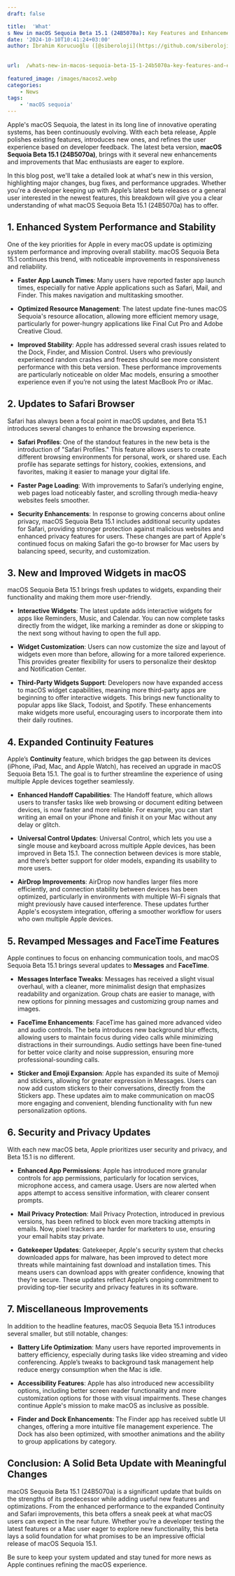 ```yaml
---
draft: false

title:  'What'
s New in macOS Sequoia Beta 15.1 (24B5070a): Key Features and Enhancements'
date: '2024-10-10T10:41:24+03:00'
author: İbrahim Korucuoğlu ([@siberoloji](https://github.com/siberoloji))
 
 
url:  /whats-new-in-macos-sequoia-beta-15-1-24b5070a-key-features-and-enhancements/
 
featured_image: /images/macos2.webp
categories:
    - News
tags:
    - 'macOS sequoia'
---
```

Apple's macOS Sequoia, the latest in its long line of innovative operating systems, has been continuously evolving. With each beta release, Apple polishes existing features, introduces new ones, and refines the user experience based on developer feedback. The latest beta version, **macOS Sequoia Beta 15.1 (24B5070a)**, brings with it several new enhancements and improvements that Mac enthusiasts are eager to explore.

In this blog post, we'll take a detailed look at what's new in this version, highlighting major changes, bug fixes, and performance upgrades. Whether you're a developer keeping up with Apple’s latest beta releases or a general user interested in the newest features, this breakdown will give you a clear understanding of what macOS Sequoia Beta 15.1 (24B5070a) has to offer.

## 1. Enhanced System Performance and Stability

One of the key priorities for Apple in every macOS update is optimizing system performance and improving overall stability. macOS Sequoia Beta 15.1 continues this trend, with noticeable improvements in responsiveness and reliability.
* **Faster App Launch Times**: Many users have reported faster app launch times, especially for native Apple applications such as Safari, Mail, and Finder. This makes navigation and multitasking smoother.

* **Optimized Resource Management**: The latest update fine-tunes macOS Sequoia's resource allocation, allowing more efficient memory usage, particularly for power-hungry applications like Final Cut Pro and Adobe Creative Cloud.

* **Improved Stability**: Apple has addressed several crash issues related to the Dock, Finder, and Mission Control. Users who previously experienced random crashes and freezes should see more consistent performance with this beta version.
These performance improvements are particularly noticeable on older Mac models, ensuring a smoother experience even if you’re not using the latest MacBook Pro or iMac.

## 2. Updates to Safari Browser

Safari has always been a focal point in macOS updates, and Beta 15.1 introduces several changes to enhance the browsing experience.
* **Safari Profiles**: One of the standout features in the new beta is the introduction of "Safari Profiles." This feature allows users to create different browsing environments for personal, work, or shared use. Each profile has separate settings for history, cookies, extensions, and favorites, making it easier to manage your digital life.

* **Faster Page Loading**: With improvements to Safari’s underlying engine, web pages load noticeably faster, and scrolling through media-heavy websites feels smoother.

* **Security Enhancements**: In response to growing concerns about online privacy, macOS Sequoia Beta 15.1 includes additional security updates for Safari, providing stronger protection against malicious websites and enhanced privacy features for users.
These changes are part of Apple's continued focus on making Safari the go-to browser for Mac users by balancing speed, security, and customization.

## 3. New and Improved Widgets in macOS

macOS Sequoia Beta 15.1 brings fresh updates to widgets, expanding their functionality and making them more user-friendly.
* **Interactive Widgets**: The latest update adds interactive widgets for apps like Reminders, Music, and Calendar. You can now complete tasks directly from the widget, like marking a reminder as done or skipping to the next song without having to open the full app.

* **Widget Customization**: Users can now customize the size and layout of widgets even more than before, allowing for a more tailored experience. This provides greater flexibility for users to personalize their desktop and Notification Center.

* **Third-Party Widgets Support**: Developers now have expanded access to macOS widget capabilities, meaning more third-party apps are beginning to offer interactive widgets. This brings new functionality to popular apps like Slack, Todoist, and Spotify.
These enhancements make widgets more useful, encouraging users to incorporate them into their daily routines.

## 4. Expanded Continuity Features

Apple’s **Continuity** feature, which bridges the gap between its devices (iPhone, iPad, Mac, and Apple Watch), has received an upgrade in macOS Sequoia Beta 15.1. The goal is to further streamline the experience of using multiple Apple devices together seamlessly.
* **Enhanced Handoff Capabilities**: The Handoff feature, which allows users to transfer tasks like web browsing or document editing between devices, is now faster and more reliable. For example, you can start writing an email on your iPhone and finish it on your Mac without any delay or glitch.

* **Universal Control Updates**: Universal Control, which lets you use a single mouse and keyboard across multiple Apple devices, has been improved in Beta 15.1. The connection between devices is more stable, and there’s better support for older models, expanding its usability to more users.

* **AirDrop Improvements**: AirDrop now handles larger files more efficiently, and connection stability between devices has been optimized, particularly in environments with multiple Wi-Fi signals that might previously have caused interference.
These updates further Apple's ecosystem integration, offering a smoother workflow for users who own multiple Apple devices.

## 5. Revamped Messages and FaceTime Features

Apple continues to focus on enhancing communication tools, and macOS Sequoia Beta 15.1 brings several updates to **Messages** and **FaceTime**.
* **Messages Interface Tweaks**: Messages has received a slight visual overhaul, with a cleaner, more minimalist design that emphasizes readability and organization. Group chats are easier to manage, with new options for pinning messages and customizing group names and images.

* **FaceTime Enhancements**: FaceTime has gained more advanced video and audio controls. The beta introduces new background blur effects, allowing users to maintain focus during video calls while minimizing distractions in their surroundings. Audio settings have been fine-tuned for better voice clarity and noise suppression, ensuring more professional-sounding calls.

* **Sticker and Emoji Expansion**: Apple has expanded its suite of Memoji and stickers, allowing for greater expression in Messages. Users can now add custom stickers to their conversations, directly from the Stickers app.
These updates aim to make communication on macOS more engaging and convenient, blending functionality with fun new personalization options.

## 6. Security and Privacy Updates

With each new macOS beta, Apple prioritizes user security and privacy, and Beta 15.1 is no different.
* **Enhanced App Permissions**: Apple has introduced more granular controls for app permissions, particularly for location services, microphone access, and camera usage. Users are now alerted when apps attempt to access sensitive information, with clearer consent prompts.

* **Mail Privacy Protection**: Mail Privacy Protection, introduced in previous versions, has been refined to block even more tracking attempts in emails. Now, pixel trackers are harder for marketers to use, ensuring your email habits stay private.

* **Gatekeeper Updates**: Gatekeeper, Apple's security system that checks downloaded apps for malware, has been improved to detect more threats while maintaining fast download and installation times. This means users can download apps with greater confidence, knowing that they’re secure.
These updates reflect Apple’s ongoing commitment to providing top-tier security and privacy features in its software.

## 7. Miscellaneous Improvements

In addition to the headline features, macOS Sequoia Beta 15.1 introduces several smaller, but still notable, changes:
* **Battery Life Optimization**: Many users have reported improvements in battery efficiency, especially during tasks like video streaming and video conferencing. Apple’s tweaks to background task management help reduce energy consumption when the Mac is idle.

* **Accessibility Features**: Apple has also introduced new accessibility options, including better screen reader functionality and more customization options for those with visual impairments. These changes continue Apple's mission to make macOS as inclusive as possible.

* **Finder and Dock Enhancements**: The Finder app has received subtle UI changes, offering a more intuitive file management experience. The Dock has also been optimized, with smoother animations and the ability to group applications by category.

## Conclusion: A Solid Beta Update with Meaningful Changes

macOS Sequoia Beta 15.1 (24B5070a) is a significant update that builds on the strengths of its predecessor while adding useful new features and optimizations. From the enhanced performance to the expanded Continuity and Safari improvements, this beta offers a sneak peek at what macOS users can expect in the near future. Whether you’re a developer testing the latest features or a Mac user eager to explore new functionality, this beta lays a solid foundation for what promises to be an impressive official release of macOS Sequoia 15.1.

Be sure to keep your system updated and stay tuned for more news as Apple continues refining the macOS experience.
